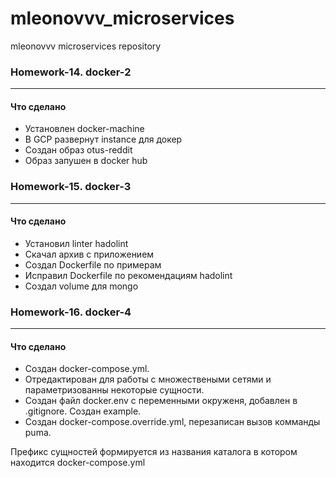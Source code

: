 # mleonovvv_microservices
mleonovvv microservices repository

### Homework-14. docker-2
-------

#### Что сделано ####
 - Установлен docker-machine
 - В GCP развернут instance для докер 
 - Создан образ otus-reddit
 - Образ запушен в docker hub

### Homework-15. docker-3
-------

#### Что сделано ####
 - Установил linter hadolint
 - Скачал архив с приложением
 - Создал Dockerfile по примерам
 - Исправил Dockerfile по рекомендациям hadolint
 - Создал volume для mongo

### Homework-16. docker-4
-------

#### Что сделано ####
 - Создан docker-compose.yml.
 - Отредактирован для работы с множествеными сетями и параметризованны некоторые сущности.
 - Создан файл docker.env с переменными окруженя, добавлен в .gitignore. Создан example.
 - Создан docker-compose.override.yml, перезаписан вызов комманды puma.

Префикс сущностей формируется из названия каталога в котором находится docker-compose.yml



